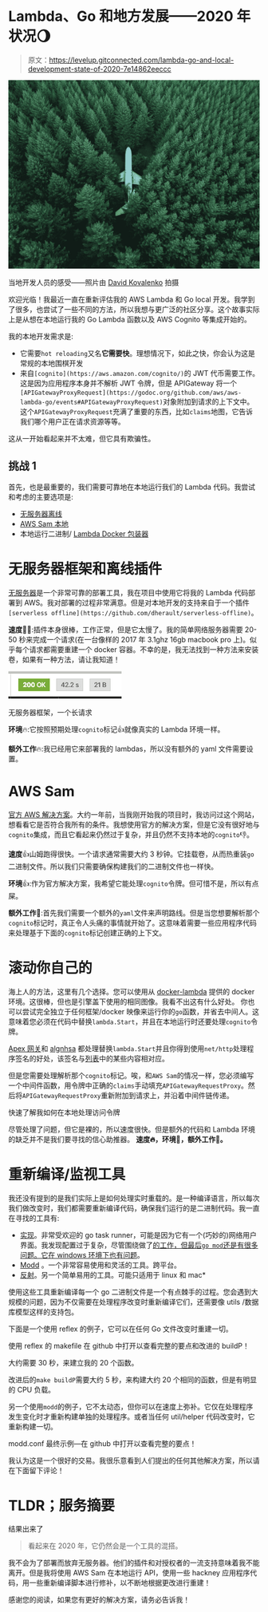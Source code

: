 # Lambda、Go 和地方发展——2020 年状况🌖

> 原文：<https://levelup.gitconnected.com/lambda-go-and-local-development-state-of-2020-7e14862eeccc>

![](img/b7f7e24cea36bbdab909f71aa2e20b7b.png)

当地开发人员的感受——照片由 [David Kovalenko](https://unsplash.com/@davidkovalenkoo?utm_source=unsplash&utm_medium=referral&utm_content=creditCopyText) 拍摄

欢迎光临！我最近一直在重新评估我的 AWS Lambda 和 Go local 开发。我学到了很多，也尝试了一些不同的方法，所以我想与更广泛的社区分享。这个故事实际上是从想在本地运行我的 Go Lambda 函数以及 AWS Cognito 等集成开始的。

我的本地开发需求是:

*   它需要`hot reloading`又名**它需要快**。理想情况下，如此之快，你会认为这是常规的本地围棋开发
*   来自`[cognito](https://aws.amazon.com/cognito/)`的 JWT 代币需要工作。这是因为应用程序本身并不解析 JWT 令牌，但是 APIGateway 将一个`[APIGatewayProxyRequest](https://godoc.org/github.com/aws/aws-lambda-go/events#APIGatewayProxyRequest)`对象附加到请求的上下文中。这个`APIGatewayProxyRequest`充满了重要的东西，比如`claims`地图，它告诉我们哪个用户正在请求资源等等。

这从一开始看起来并不太难，但它具有欺骗性。

## 挑战 1

首先，也是最重要的，我们需要可靠地在本地运行我们的 Lambda 代码。我尝试和考虑的主要选项是:

*   [无服务器离线](https://github.com/dherault/serverless-offline)
*   [AWS Sam 本地](https://aws.amazon.com/serverless/sam/)
*   本地运行二进制/ [Lambda Docker 包装器](https://github.com/lambci/docker-lambda)

# 无服务器框架和离线插件

[无服务器](https://serverless.com/)是一个非常可靠的部署工具，我在项目中使用它将我的 Lambda 代码部署到 AWS。我对部署的过程非常满意。但是对本地开发的支持来自于一个插件`[serverless offline](https://github.com/dherault/serverless-offline)`。

**速度**💩💩:插件本身很棒，工作正常，但是它太慢了。我的简单网络服务器需要 20-50 秒来完成一个请求(在一台像样的 2017 年 3.1ghz 16gb macbook pro 上)。似乎每个请求都需要重建一个 docker 容器。不幸的是，我无法找到一种方法来安装卷，如果有一种方法，请让我知道！

![](img/936174a96b8940ceb55de766b2229ebb.png)

无服务器框架，一个长请求

**环境**🔥:它按照预期处理`cognito`标记👍就像真实的 Lambda 环境一样。

**额外工作**🔥:我已经用它来部署我的 lambdas，所以没有额外的 yaml 文件需要设置。

# AWS Sam

[官方 AWS 解决方案](https://aws.amazon.com/serverless/sam/)。大约一年前，当我刚开始我的项目时，我访问过这个网站，想看看它是否符合我所有的条件。我想使用官方的解决方案，但是它没有很好地与`cognito`集成，而且它看起来仍然过于复杂，并且仍然不支持本地的`cognito`👎。

**速度**👍山姆跑得很快。一个请求通常需要大约 3 秒钟。它挂载卷，从而热重装`go`二进制文件。所以我们只需要确保构建我们的二进制文件也一样快。

**环境**👍:作为官方解决方案，我希望它能处理`cognito`令牌。但可惜不是，所以有点屎。

**额外工作**💩:首先我们需要一个额外的`yaml`文件来声明路线。但是当您想要解析那个`cognito`标记时，真正令人头痛的事情就开始了。这意味着需要一些应用程序代码来处理基于下面的`cognito`标记创建正确的上下文。

# 滚动你自己的

海上人的方法，这里有几个选择。您可以使用从 [docker-lambda](https://github.com/lambci/docker-lambda) 提供的 docker 环境。这很棒，但也是引擎盖下使用的相同图像。我看不出这有什么好处。
你也可以尝试完全独立于任何框架/docker 映像来运行你的`go`函数，并省去中间人。这意味着您必须在代码中替换`lambda.Start`，并且在本地运行时还要处理`cognito`令牌。

[Apex 网关](https://github.com/apex/gateway)和 [algnhsa](https://github.com/akrylysov/algnhsa) 都处理替换`lambda.Start`并且你得到使用`net/http`处理程序签名的好处，该签名与[列表](https://godoc.org/github.com/aws/aws-lambda-go/lambda#Start)中的某些内容相对应。

但是您需要处理解析那个`cognito`标记。唉，和`AWS Sam`的情况一样，您必须编写一个中间件函数，用令牌中正确的`claims`手动填充`APIGatewayRequestProxy`。然后将`APIGatewayRequestProxy`重新附加到请求上，并沿着中间件链传递。

快速了解我如何在本地处理访问令牌

尽管处理了问题，但它是裸的，所以速度很快。但是额外的代码和 Lambda 环境的缺乏并不是我们要寻找的信心助推器。
**速度🔥，环境💩，额外工作💩。**

# 重新编译/监视工具

我还没有提到的是我们实际上是如何处理实时重载的。是一种编译语言，所以每次我们做改变时，我们都需要重新编译代码，确保我们运行的是二进制代码。我一直在寻找的工具有:

*   [实现](https://github.com/oxequa/realize)。非常受欢迎的 go task runner，可能是因为它有一个(巧妙的)网络用户界面。我发现配置过于复杂，尽管围绕做了[的工作，但最后`go mod`还是有很多问题。它在 windows 环境下也有](https://github.com/oxequa/realize/issues/217#issuecomment-459198990)[问题](https://github.com/oxequa/realize/issues/19)。
*   [Modd](https://github.com/cortesi/modd) 。一个非常容易使用和灵活的工具。跨平台。
*   [反射](https://github.com/cespare/reflex)。另一个简单易用的工具。可能只适用于 linux 和 mac*

使用这些工具重新编译每一个 go 二进制文件是一个有点棘手的过程。您会遇到大规模的问题，因为不仅需要在处理程序改变时重新编译它们，还需要像 utils /数据库模型这样的支持包。

下面是一个使用 reflex 的例子，它可以在任何 Go 文件改变时重建一切。

使用 reflex 的 makefile 在 github 中打开以查看完整的要点和改进的 buildP！

大约需要 30 秒，来建立我的 20 个函数。

改进后的`make buildP`需要大约 5 秒，来构建大约 20 个相同的函数，但是有明显的 CPU 负载。

另一个使用`modd`的例子，它不太动态，但你可以在速度上弥补。它仅在处理程序发生变化时才重新构建单独的处理程序。或者当任何 util/helper 代码改变时，它重新构建一切。

modd.conf 最终示例—在 github 中打开以查看完整的要点！

我认为这是一个很好的交易。我很乐意看到人们提出的任何其他解决方案，所以请在下面留下评论！

# TLDR；服务摘要

结果出来了

> 看起来在 2020 年，它仍然会是一个工具的混搭。

我不会为了部署而放弃无服务器。他们的插件和对授权者的一流支持意味着我不能离开。但是我将使用 AWS Sam 在本地运行 API，使用一些 hackney 应用程序代码，用一些重新编译脚本进行修补，以不断地根据更改进行重建！

感谢您的阅读，如果您有更好的解决方案，请务必告诉我！